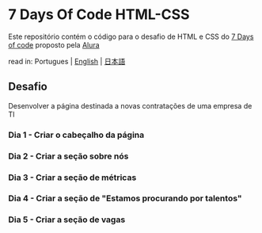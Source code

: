 # 7 Days Of Code HTML-CSS

Este repositório contém o código para o desafio de HTML e CSS do [7 Days of code](https://7daysofcode.io) proposto pela [Alura](https://www.alura.com.br)

read in: Portugues | [English](README.en.md) | [日本語](README.ja.md)


## Desafio
Desenvolver a página destinada a novas contratações de uma empresa de TI

### Dia 1 - Criar o cabeçalho da página

### Dia 2 - Criar a seção sobre nós

### Dia 3 - Criar a seção de métricas

### Dia 4 - Criar a seção de "Estamos procurando por talentos"

### Dia 5 - Criar a seção de vagas
